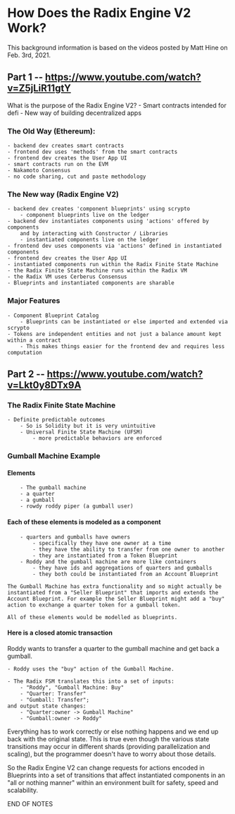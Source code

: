 # How Does the Radix Engine V2 Work?
This background information is based on the videos posted by Matt Hine on Feb. 3rd, 2021.

## Part 1 -- https://www.youtube.com/watch?v=Z5jLiR11gtY
What is the purpose of the Radix Engine V2?
	- Smart contracts intended for defi
	- New way of building decentralized apps

### The Old Way (Ethereum):
	- backend dev creates smart contracts
	- frontend dev uses 'methods' from the smart contracts
	- frontend dev creates the User App UI
	- smart contracts run on the EVM
	- Nakamoto Consensus
	- no code sharing, cut and paste methodology

### The New way (Radix Engine V2)
	- backend dev creates 'component blueprints' using scrypto
		- component blueprints live on the ledger
	- backend dev instantiates components using 'actions' offered by components
		and by interacting with Constructor / Libraries
		- instantiated components live on the ledger
	- frontend dev uses components via 'actions' defined in instantiated components
	- frontend dev creates the User App UI
	- instantiated components run within the Radix Finite State Machine
	- the Radix Finite State Machine runs within the Radix VM
	- the Radix VM uses Cerberus Consensus
	- Blueprints and instantiated components are sharable

### Major Features
	- Component Blueprint Catalog
		- Blueprints can be instantiated or else imported and extended via scrypto
	- Tokens are independent entities and not just a balance amount kept within a contract
		- This makes things easier for the frontend dev and requires less computation

## Part 2 -- https://www.youtube.com/watch?v=Lkt0y8DTx9A
### The Radix Finite State Machine
	- Definite predictable outcomes
		- So is Solidity but it is very unintuitive
		- Universal Finite State Machine (UFSM)
			- more predictable behaviors are enforced
	
### Gumball Machine Example
#### Elements
		- The gumball machine
		- a quarter
		- a gumball
		- rowdy roddy piper (a gumball user)

#### Each of these elements is modeled as a component
		- quarters and gumballs have owners
			- specifically they have one owner at a time
			- they have the ability to transfer from one owner to another
			- they are instantiated from a Token Blueprint
		- Roddy and the gumball machine are more like containers
			- they have ids and aggregations of quarters and gumballs
			- they both could be instantiated from an Account Blueprint

	The Gumball Machine has extra functionality and so might actually be instantiated from a "Seller Blueprint" that imports and extends the Account Blueprint. For example the Seller Blueprint might add a "buy" action to exchange a quarter token for a gumball token.

	All of these elements would be modelled as blueprints.
	
#### Here is a closed atomic transaction
Roddy wants to transfer a quarter to the gumball machine and get back a gumball.
	
	- Roddy uses the "buy" action of the Gumball Machine.
	
	- The Radix FSM translates this into a set of inputs:
		- "Roddy", "Gumball Machine: Buy"
		- "Quarter: Transfer"
		- "Gumball: Transfer";
	and output state changes:
		- "Quarter:owner -> Gumball Machine"
		- "Gumball:owner -> Roddy"
	
Everything has to work correctly or else nothing happens and we end up back with the original state. This is true even though the various state transitions may occur in different shards (providing parallelization and scaling), but the programmer doesn't have to worry about those details.

So the Radix Engine V2 can change requests for actions encoded in Blueprints into a set of transitions that affect instantiated components in an "all or nothing manner" within an environment built for safety, speed and scalability.

END OF NOTES
